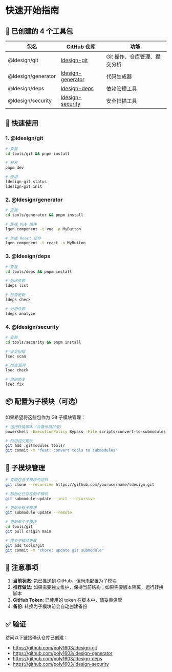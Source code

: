 # 快速开始指南

## 🎯 已创建的 4 个工具包

| 包名 | GitHub 仓库 | 功能 |
|------|------------|------|
| @ldesign/git | [ldesign-git](https://github.com/poly1603/ldesign-git) | Git 操作、仓库管理、提交分析 |
| @ldesign/generator | [ldesign-generator](https://github.com/poly1603/ldesign-generator) | 代码生成器 |
| @ldesign/deps | [ldesign-deps](https://github.com/poly1603/ldesign-deps) | 依赖管理工具 |
| @ldesign/security | [ldesign-security](https://github.com/poly1603/ldesign-security) | 安全扫描工具 |

## 🚀 快速使用

### 1. @ldesign/git

```bash
# 安装
cd tools/git && pnpm install

# 开发
pnpm dev

# 使用
ldesign-git status
ldesign-git init
```

### 2. @ldesign/generator

```bash
# 安装
cd tools/generator && pnpm install

# 生成 Vue 组件
lgen component -t vue -n MyButton

# 生成 React 组件
lgen component -t react -n MyButton
```

### 3. @ldesign/deps

```bash
# 安装
cd tools/deps && pnpm install

# 列出依赖
ldeps list

# 检查更新
ldeps check

# 分析依赖
ldeps analyze
```

### 4. @ldesign/security

```bash
# 安装
cd tools/security && pnpm install

# 安全扫描
lsec scan

# 检查漏洞
lsec check

# 自动修复
lsec fix
```

## 📦 配置为子模块（可选）

如果希望将这些包作为 Git 子模块管理：

```bash
# 运行转换脚本（会备份原目录）
powershell -ExecutionPolicy Bypass -File scripts/convert-to-submodules.ps1

# 然后提交更改
git add .gitmodules tools/
git commit -m "feat: convert tools to submodules"
```

## 🔄 子模块管理

```bash
# 克隆包含子模块的项目
git clone --recursive https://github.com/yourusername/ldesign.git

# 初始化已存在的子模块
git submodule update --init --recursive

# 更新所有子模块
git submodule update --remote

# 更新单个子模块
cd tools/git
git pull origin main

# 提交子模块更改
git add tools/git
git commit -m "chore: update git submodule"
```

## 📝 注意事项

1. **当前状态**: 包已推送到 GitHub，但尚未配置为子模块
2. **推荐做法**: 如果需要独立维护，保持当前结构；如果需要版本隔离，运行转换脚本
3. **GitHub Token**: 已使用的 token 在脚本中，请妥善保管
4. **备份**: 转换为子模块前会自动创建备份

## ✅ 验证

访问以下链接确认仓库已创建：
- https://github.com/poly1603/ldesign-git
- https://github.com/poly1603/ldesign-generator
- https://github.com/poly1603/ldesign-deps
- https://github.com/poly1603/ldesign-security

